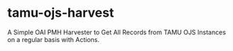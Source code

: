 # tamu-ojs-harvest

A Simple OAI PMH Harvester to Get All Records from TAMU OJS Instances on a regular basis with Actions.